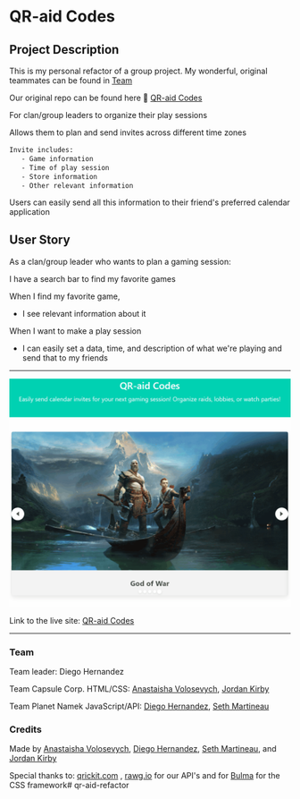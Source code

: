 # QR-aid Codes

## Project Description

This is my personal refactor of a group project. My wonderful, original teammates can be found in [Team](#Team)

Our original repo can be found here 🙂 [QR-aid Codes](https://github.com/Diegopie/QR-aid-Codes)

For clan/group leaders to organize their play sessions

Allows them to plan and send invites across different time zones

    Invite includes:
       - Game information
       - Time of play session
       - Store information
       - Other relevant information 

Users can easily send all this information to their friend's preferred calendar application

## User Story

As a clan/group leader who wants to plan a gaming session:

I have a search bar to find my favorite games

When I find my favorite game,

* I see relevant information about it

When I want to make a play session

* I can easily set a data, time, and description of what we're playing and send that to my friends

-----

![Application landing page](./assets/image/readme-demo.gif)

Link to the live site: [QR-aid Codes](https://diegopie.github.io/qraid-refactor)

-----

### Team

Team leader: Diego Hernandez

Team Capsule Corp. HTML/CSS: [Anastaisha Volosevych](https://github.com/volosevych), [Jordan Kirby](https://github.com/Feizhi255)

Team Planet Namek JavaScript/API: [Diego Hernandez](https://github.com/Diegopie), [Seth Martineau](https://github.com/slothings)

### Credits

Made by [Anastaisha Volosevych](https://github.com/volosevych), [Diego Hernandez](https://github.com/Diegopie), [Seth Martineau](https://github.com/slothings), and [Jordan Kirby](https://github.com/Feizhi255)

Special thanks to: [qrickit.com](https://qrickit.com/qrickit_apps/qrickit_api.php) , [rawg.io](https://rawg.io/apidocs) for our API's and for [Bulma](https://bulma.io/) for the CSS framework# qr-aid-refactor
